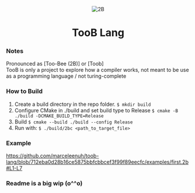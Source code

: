 <div align="center">
  <img src="https://user-images.githubusercontent.com/67397386/200191978-10bcf1f7-4e6e-4c88-9360-162dfd9883a9.gif" alt="2B">
  <h1>TooB Lang</h1>
</div>

### Notes
Pronounced as [Too-Bee (2B)] or [Toob]  
TooB is only a project to explore how a compiler works, not meant to be use as a programming language / not turing-complete

### How to Build
1. Create a build directory in the repo folder. `$ mkdir build`
2. Configure CMake in ./build and set build type to Release `$ cmake -B ./build -DCMAKE_BUILD_TYPE=Release`
3. Build `$ cmake --build ./build --config Release`
4. Run with: `$ ./build/2bc <path_to_target_file>`

### Example

https://github.com/marceleenuh/toob-lang/blob/712eba0d28b16ce5875bbfcbbcef3f99f89eecfc/examples/first.2b#L1-L7

### Readme is a big wip (o^^o)
